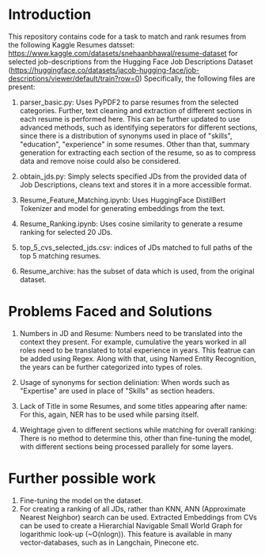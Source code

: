 # Introduction

 This repository contains code for a task to match and rank resumes from the following Kaggle Resumes datsset: https://www.kaggle.com/datasets/snehaanbhawal/resume-dataset for selected job-descriptions from the Hugging Face Job Descriptions Dataset (https://huggingface.co/datasets/jacob-hugging-face/job-descriptions/viewer/default/train?row=0) 
 Specifically, the following files are present: 

 1. parser_basic.py: Uses PyPDF2 to parse resumes from the selected categories. Further, text cleaning and extraction of different sections in each resume is performed here. This can be further updated to use advanced methods, such as identifying seperators for different sections, since there is a distribution of synonyms used in place of "skills", "education", "experience" in some resumes. Other than that, summary generation for extracting each section of the resume, so as to compress data and remove noise could also be considered. 

 2. obtain_jds.py: Simply selects specified JDs from the provided data of Job Descriptions, cleans text and stores it in a more accessible format.

 3. Resume_Feature_Matching.ipynb: Uses HuggingFace DistilBert Tokenizer and model for generating embeddings from the text. 
 4. Resume_Ranking.ipynb: Uses cosine similarity to generate a resume ranking for selected 20 JDs. 
 5. top_5_cvs_selected_jds.csv: indices of JDs matched to full paths of the top 5 matching resumes. 
 6. Resume_archive: has the subset of data which is used, from the original dataset. 

# Problems Faced and Solutions

 1. Numbers in JD and Resume: Numbers need to be translated into the context they present. For example, cumulative the years worked in all roles need to be translated to total experience in years. This featrue can be added using Regex. Along with that, using Named Entity Recognition, the years can be further categorized into types of roles. 

 2. Usage of synonyms for section deliniation: When words such as "Expertise" are used in place of "Skills" as section headers. 

 3. Lack of Title in some Resumes, and some titles appearing after name: For this, again, NER has to be used while parsing itself. 

 4. Weightage given to different sections while matching for overall ranking: There is no method to determine this, other than fine-tuning the model, with different sections being processed parallely for some layers. 

# Further possible work

1. Fine-tuning the model on the dataset.
2. For creating a ranking of all JDs, rather than KNN, ANN (Approximate Nearest Neighbor) search can be used. Extracted Embeddings from CVs can be used to create a Hierarchial Navigable Small World Graph for logarithmic look-up (~O(nlogn)). This feature is available in many vector-databases, such as in Langchain, Pinecone etc. 
